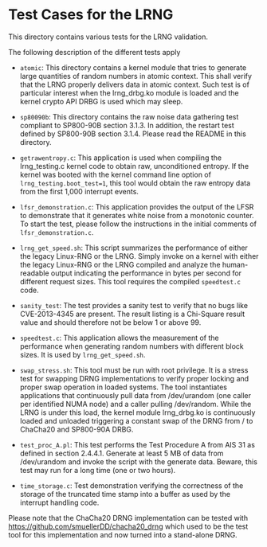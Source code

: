 # Test Cases for the LRNG

This directory contains various tests for the LRNG validation.

The following description of the different tests apply

* `atomic`: This directory contains a kernel module that tries to generate
  large quantities of random numbers in atomic context. This shall verify
  that the LRNG properly delivers data in atomic context. Such test is of
  particular interest when the lrng_drbg.ko module is loaded and the
  kernel crypto API DRBG is used which may sleep.

* `sp80090b`: This directory contains the raw noise data gathering test
  compliant to SP800-90B section 3.1.3. In addition, the restart test
  defined by SP800-90B section 3.1.4. Please read the README in this directory.

* `getrawentropy.c`: This application is used when compiling the lrng_testing.c
  kernel code to obtain raw, unconditioned entropy. If the kernel was booted
  with the kernel command line option of `lrng_testing.boot_test=1`, this tool
  would obtain the raw entropy data from the first 1,000 interrupt events.

* `lfsr_demonstration.c`: This application provides the output of the LFSR to
  demonstrate that it generates white noise from a monotonic counter. To start
  the test, please follow the instructions in the initial comments of
  `lfsr_demonstration.c`.

* `lrng_get_speed.sh`: This script summarizes the performance of either the
  legacy Linux-RNG or the LRNG. Simply invoke on a kernel with either the
  legacy Linux-RNG or the LRNG compiled and analyze the human-readable output
  indicating the performance in bytes per second for different request sizes.
  This tool requires the compiled `speedtest.c` code.

* `sanity_test`: The test provides a sanity test to verify that no bugs like
  CVE-2013-4345 are present. The result listing is a Chi-Square result value
  and should therefore not be below 1 or above 99.

* `speedtest.c`: This application allows the measurement of the performance
  when generating random numbers with different block sizes. It is used
  by `lrng_get_speed.sh`.

* `swap_stress.sh`: This tool must be run with root privilege. It is a stress
  test for swapping DRNG implementations to verify proper locking and proper
  swap operation in loaded systems. The tool instantiates applications that
  continuously pull data from /dev/urandom (one caller per identified NUMA node)
  and a caller pulling /dev/random. While the LRNG is under this load, the
  kernel module lrng_drbg.ko is continuously loaded and unloaded triggering a
  constant swap of the DRNG from / to ChaCha20 and SP800-90A DRBG.

* `test_proc_A.pl`: This test performs the Test Procedure A from AIS 31 as
  defined in section 2.4.4.1. Generate at least 5 MB of data from /dev/urandom
  and invoke the script with the generate data. Beware, this test may run for
  a long time (one or two hours).

* `time_storage.c`: Test demonstration verifying the correctness of the
  storage of the truncated time stamp into a buffer as used by the interrupt
  handling code.

Please note that the ChaCha20 DRNG implementation can be tested with
https://github.com/smuellerDD/chacha20_drng which used to be the test
tool for this implementation and now turned into a stand-alone DRNG.
